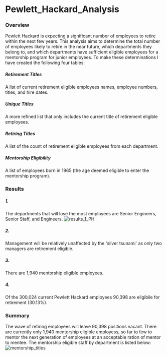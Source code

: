 # Pewlett_Hackard_Analysis

### Overview

Pewlett Hackard is expecting a significant number of employees to retire within the next few years. This analysis aims to determine the total number of employees likely to retire in the near future, which departments they belong to, and which departments have sufficient eligible employees for a mentorship program for junior employees. To make these determinations I have created the following four tables:

##### Retirement Titles
A list of current retirement eligible employees names, employee numbers, titles, and hire dates.

##### Unique Titles
A more refined list that only includes the current title of retirement eligible employees.

##### Retiring Titles
A list of the count of retirement eligible employees from each department.

##### Mentorship Eligibility
A list of employees born in 1965 (the age deemed eligible to enter the mentorship program).

### Results

##### 1.
The departments that will lose the most employees are Senior Engineers, Senior Staff, and Engineers.
![results_1_PH](https://user-images.githubusercontent.com/86164867/131202901-ffef538f-0e7a-4b9b-893d-0c5ccfa94d61.PNG)

##### 2.
Management will be relatively unaffected by the 'silver tsunami' as only two managers are retirement eligible.

##### 3. 
There are 1,940 mentorship eligible employees.

##### 4. 
Of the 300,024 current Pewlett Hackard employees 90,398 are eligibile for retirement (30.13%).

### Summary

The wave of retiring employees will leave 90,398 positions vacant. There are currently only 1,940 mentorship eligible employess, so far to few to mentor the next generation of employees at an acceptable ration of mentor to mentee. The mentorship eligible staff by department is listed below:
![mentorship_titles](https://user-images.githubusercontent.com/86164867/131226890-e3b01976-4b48-4e1a-a4da-751855aa29b0.PNG)




 
